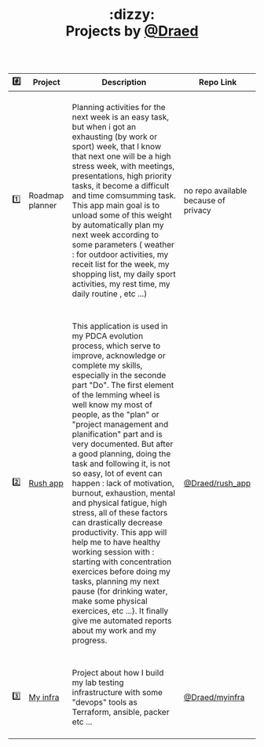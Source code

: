 <h1 align="center">:dizzy:<br /><a href="https://github.com/Draed"></a>Projects by <a href="https://github.com/Draed">@Draed</a>
  </h1>
<br /><br />

<p align="center">

| :hash: | Project | Description | Repo Link |
|:--------:|---------|-------------|-----------|
| :one: | Roadmap planner | <br /> Planning activities for the next week is an easy task, but when i got an exhausting (by work or sport) week, that I know that next one will be a high stress week, with meetings, presentations, high priority tasks, it become a difficult and time comsumming task. This app main goal is to unload some of this weight by automatically plan my next week according to some parameters ( weather : for outdoor activities, my receit list for the week, my shopping list, my daily sport activities, my rest time, my daily routine , etc ...) <br /><br /> | no repo available because of privacy |
| :two: | [Rush app](https://github.com/Draed/rush_app)| <br /> This application is used in my PDCA evolution process, which serve to improve, acknowledge or complete my skills, especially in the seconde part "Do". The first element of the lemming wheel is well know my most of people, as the "plan" or "project management and planification" part and is very documented. But after a good planning, doing the task and following it, is not so easy, lot of event can happen : lack of motivation, burnout, exhaustion, mental and physical fatigue, high stress, all of these factors can drastically decrease productivity. This app will help me to have healthy working session with : starting with concentration exercices before doing my tasks, planning my next pause (for drinking water, make some physical exercices, etc ...). It finally give me automated reports about my work and my progress. <br /><br /> | [@Draed/rush_app](https://github.com/Draed/rush_app) |
| :three: | [My infra](https://github.com/Draed/myinfra)| <br /> Project about how I build my lab testing infrastructure with some "devops" tools as Terraform, ansible, packer etc ... <br /><br /> | [@Draed/myinfra](https://github.com/Draed/myinfra) |


<!-- | :three: | [Project Name](https://Draed.github.io)| <br /> Project Description <br /><br /> | [@Draed/repo](https://github.com/Draed) | -->
</p>